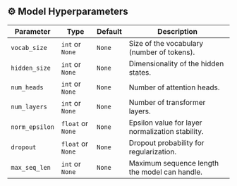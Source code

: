 ## ⚙️ Model Hyperparameters

| Parameter     | Type              | Default | Description                                          |
|---------------|-------------------|---------|------------------------------------------------------|
| `vocab_size`  | `int` or `None`   | `None`  | Size of the vocabulary (number of tokens).           |
| `hidden_size` | `int` or `None`   | `None`  | Dimensionality of the hidden states.                 |
| `num_heads`   | `int` or `None`   | `None`  | Number of attention heads.                           |
| `num_layers`  | `int` or `None`   | `None`  | Number of transformer layers.                        |
| `norm_epsilon`| `float` or `None` | `None`  | Epsilon value for layer normalization stability.     |
| `dropout`     | `float` or `None` | `None`  | Dropout probability for regularization.              |
| `max_seq_len` | `int` or `None`   | `None`  | Maximum sequence length the model can handle.        |